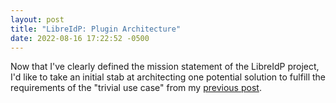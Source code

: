```yaml
---
layout: post
title: "LibreIdP: Plugin Architecture"
date: 2022-08-16 17:22:52 -0500
---
```


Now that I've clearly defined the mission statement of the LibreIdP project,
I'd like to take an initial stab at architecting one potential solution to
fulfill the requirements of the "trivial use case" from my [previous post]({{page.previous.url}}).
